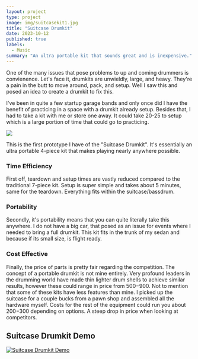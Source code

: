 ```yaml
---
layout: project
type: project
image: img/suitcasekit1.jpg
title: "Suitcase Drumkit"
date: 2023-10-12
published: true
labels:
  - Music
summary: "An ultra portable kit that sounds great and is inexpensive."
---
```


One of the many issues that pose problems to up and coming drummers is convienence. Let's face it, drumkits are unwieldly, large, and heavy. They're a pain in the butt to move around, pack, and setup. Well I saw this and posed an idea to create a drumkit to fix this. 

I've been in quite a few startup garage bands and only once did I have the benefit of practicing in a space with a drumkit already setup. Besides that, I had to take a kit with me or store one away. It could take 20-25 to setup which is a large portion of time that could go to practicing. 

<img class="img-fluid" src="../img/suitcasekit2.jpg">

This is the first prototype I have of the "Suitcase Drumkit". It's essentially an ultra portable 4-piece kit that makes playing nearly anywhere possible.

### Time Efficiency
First off, teardown and setup times are vastly reduced compared to the traditional 7-piece kit. Setup is super simple and takes about 5 minutes, same for the teardown. Everything fits within the suitcase/bassdrum.

### Portability
Secondly, it's portability means that you can quite literally take this anywhere. I do not have a big car, that posed as an issue for events where I needed to bring a full drumkit. This kit fits in the trunk of my sedan and because if its small size, is flight ready. 

### Cost Effective
Finally, the price of parts is pretty fair regarding the competition. The concept of a portable drumkit is not mine entirely. Very profound leaders in the drumming world have made thin lighter drum shells to achieve similar results, however these could range in price from $500-$900. Not to mention that some of these kits have less features than mine. I picked up the suitcase for a couple bucks from a pawn shop and assembled all the hardware myself. Costs for the rest of the equipment could run you about $200-$300 depending on options. A steep drop in price when looking at competitors. 


## Suitcase Drumkit Demo

[![Suitcase Drumkit Demo](https://img.youtube.com/vi/qzVhLqeJqLc/0.jpg)](https://www.youtube.com/watch?v=qzVhLqeJqLc "Suitcase Kit Demo")
